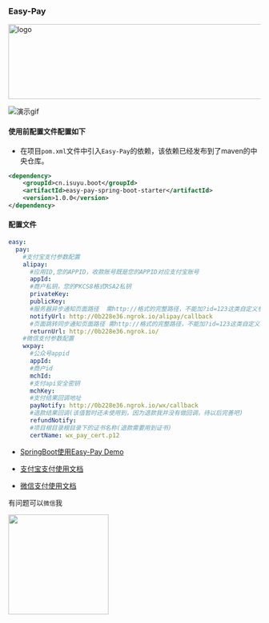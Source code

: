 ### Easy-Pay

<img src="https://github.com/easy-pay/easy-pay/blob/master/doc/logo.jpg" width="700" height="150" alt="logo"/>

![演示gif](https://github.com/easy-pay/spring-boot-easy-pay-demo/blob/master/src/main/resources/demo.png)


#### 使用前配置文件配置如下

- 在项目`pom.xml`文件中引入`Easy-Pay`的依赖，该依赖已经发布到了maven的中央仓库。

```xml
<dependency>
    <groupId>cn.isuyu.boot</groupId>
    <artifactId>easy-pay-spring-boot-starter</artifactId>
    <version>1.0.0</version>
</dependency>
```
#### 配置文件

```yaml
easy:
  pay:
    #支付宝支付参数配置
    alipay:
      #应用ID,您的APPID，收款账号既是您的APPID对应支付宝账号
      appId:
      #商户私钥，您的PKCS8格式RSA2私钥
      privateKey:
      publicKey:
      #服务器异步通知页面路径  需http://格式的完整路径，不能加?id=123这类自定义参数，必须外网可以正常访问
      notifyUrl: http://0b228e36.ngrok.io/alipay/callback
      #页面跳转同步通知页面路径 需http://格式的完整路径，不能加?id=123这类自定义参数，必须外网可以正常访问
      returnUrl: http://0b228e36.ngrok.io/
    #微信支付参数配置
    wxpay:
      #公众号appid
      appId:
      #商户id
      mchId:
      #支付api安全密钥
      mchKey:
      #支付结果回调地址
      payNotify: http://0b228e36.ngrok.io/wx/callback
      #退款结果回调(该值暂时还未使用到，因为退款我并没有做回调，待以后完善吧)
      refundNotify:
      #项目根目录根目录下的证书名称(退款需要用到证书)
      certName: wx_pay_cert.p12

```
- [SpringBoot使用Easy-Pay Demo](https://github.com/easy-pay/spring-boot-easy-pay/tree/master/easy-pay-spring-boot-sample)

- [支付宝支付使用文档](https://github.com/easy-pay/spring-boot-easy-pay/tree/master/docs/alipay.md)

- [微信支付使用文档](https://github.com/easy-pay/spring-boot-easy-pay/tree/master/docs/wxpay.md)

 有问题可以`微信`我

<img width="200" height="200" src="https://github.com/easy-pay/spring-boot-easy-pay/blob/master/docs/wx.png"/>

